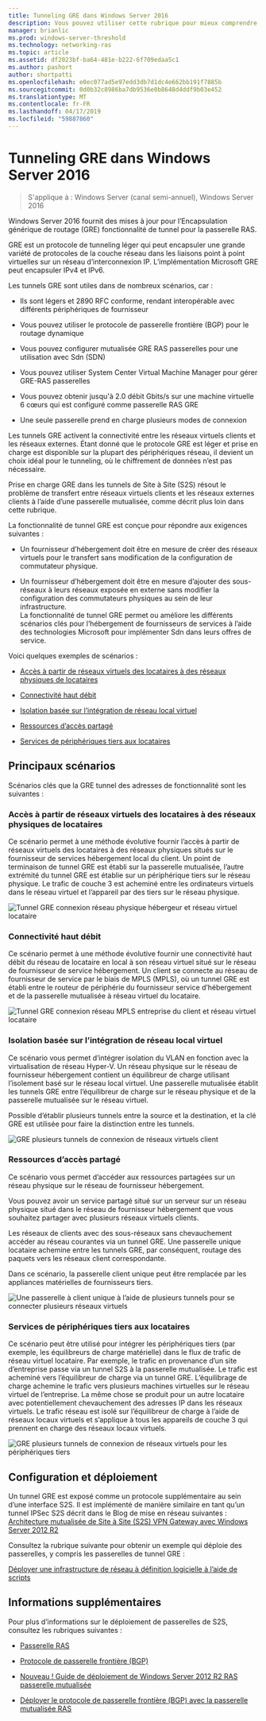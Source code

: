 ```yaml
---
title: Tunneling GRE dans Windows Server 2016
description: Vous pouvez utiliser cette rubrique pour mieux comprendre des mises à jour pour la fonctionnalité de tunnel GRE Generic Routing Encapsulation () pour la passerelle RAS dans Windows Server 2016.
manager: brianlic
ms.prod: windows-server-threshold
ms.technology: networking-ras
ms.topic: article
ms.assetid: df2023bf-ba64-481e-b222-6f709edaa5c1
ms.author: pashort
author: shortpatti
ms.openlocfilehash: e0ec077ad5e97edd3db7d1dc4e662bb191f7885b
ms.sourcegitcommit: 0d0b32c8986ba7db9536e0b8648d4ddf9b03e452
ms.translationtype: MT
ms.contentlocale: fr-FR
ms.lasthandoff: 04/17/2019
ms.locfileid: "59887860"
---
```

# <a name="gre-tunneling-in-windows-server-2016"></a>Tunneling GRE dans Windows Server 2016

>S'applique à : Windows Server (canal semi-annuel), Windows Server 2016

Windows Server 2016 fournit des mises à jour pour l’Encapsulation générique de routage \(GRE\) fonctionnalité de tunnel pour la passerelle RAS.  
  
GRE est un protocole de tunneling léger qui peut encapsuler une grande variété de protocoles de la couche réseau dans les liaisons point à point virtuelles sur un réseau d’interconnexion IP. L’implémentation Microsoft GRE peut encapsuler IPv4 et IPv6.  
  
Les tunnels GRE sont utiles dans de nombreux scénarios, car :  
  
-   Ils sont légers et 2890 RFC conforme, rendant interopérable avec différents périphériques de fournisseur  
  
-   Vous pouvez utiliser le protocole de passerelle frontière \(BGP\) pour le routage dynamique  
  
-   Vous pouvez configurer mutualisée GRE RAS passerelles pour une utilisation avec Sdn \(SDN\)
  
-   Vous pouvez utiliser System Center Virtual Machine Manager pour gérer GRE\-RAS passerelles
  
-   Vous pouvez obtenir jusqu'à 2.0 débit Gbits/s sur une machine virtuelle 6 cœurs qui est configuré comme passerelle RAS GRE
  
-   Une seule passerelle prend en charge plusieurs modes de connexion  
  
Les tunnels GRE activent la connectivité entre les réseaux virtuels clients et les réseaux externes. Étant donné que le protocole GRE est léger et prise en charge est disponible sur la plupart des périphériques réseau, il devient un choix idéal pour le tunneling, où le chiffrement de données n’est pas nécessaire. 

Prise en charge GRE dans les tunnels de Site à Site (S2S) résout le problème de transfert entre réseaux virtuels clients et les réseaux externes clients à l’aide d’une passerelle mutualisée, comme décrit plus loin dans cette rubrique.  
  
La fonctionnalité de tunnel GRE est conçue pour répondre aux exigences suivantes :  
  
-   Un fournisseur d’hébergement doit être en mesure de créer des réseaux virtuels pour le transfert sans modification de la configuration de commutateur physique.  
  
-   Un fournisseur d’hébergement doit être en mesure d’ajouter des sous-réseaux à leurs réseaux exposée en externe sans modifier la configuration des commutateurs physiques au sein de leur infrastructure.  
La fonctionnalité de tunnel GRE permet ou améliore les différents scénarios clés pour l’hébergement de fournisseurs de services à l’aide des technologies Microsoft pour implémenter Sdn dans leurs offres de service.  
  
Voici quelques exemples de scénarios :  
  
-   [Accès à partir de réseaux virtuels des locataires à des réseaux physiques de locataires](#BKMK_Access)  
  
-   [Connectivité haut débit](#BKMK_Speed)  
  
-   [Isolation basée sur l’intégration de réseau local virtuel](#BKMK_Integration)  
  
-   [Ressources d’accès partagé](#BKMK_Shared)  
  
-   [Services de périphériques tiers aux locataires](#BKMK_thirdparty)  
  
## <a name="key-scenarios"></a>Principaux scénarios

Scénarios clés que la GRE tunnel des adresses de fonctionnalité sont les suivantes :  
  
### <a name="BKMK_Access"></a>Accès à partir de réseaux virtuels des locataires à des réseaux physiques de locataires

Ce scénario permet à une méthode évolutive fournir l’accès à partir de réseaux virtuels des locataires à des réseaux physiques situés sur le fournisseur de services hébergement local du client. Un point de terminaison de tunnel GRE est établi sur la passerelle mutualisée, l’autre extrémité du tunnel GRE est établie sur un périphérique tiers sur le réseau physique. Le trafic de couche 3 est acheminé entre les ordinateurs virtuels dans le réseau virtuel et l’appareil par des tiers sur le réseau physique.  
  
![Tunnel GRE connexion réseau physique hébergeur et réseau virtuel locataire](../../media/gre-tunneling-in-windows-server/GRE_.png)  
  
### <a name="BKMK_Speed"></a>Connectivité haut débit

Ce scénario permet à une méthode évolutive fournir une connectivité haut débit du réseau de locataire en local à son réseau virtuel situé sur le réseau de fournisseur de service hébergement. Un client se connecte au réseau de fournisseur de service par le biais de MPLS (MPLS), où un tunnel GRE est établi entre le routeur de périphérie du fournisseur service d’hébergement et de la passerelle mutualisée à réseau virtuel du locataire.  
  
![Tunnel GRE connexion réseau MPLS entreprise du client et réseau virtuel locataire](../../media/gre-tunneling-in-windows-server/GRE-.png)  
  
### <a name="BKMK_Integration"></a>Isolation basée sur l’intégration de réseau local virtuel

Ce scénario vous permet d’intégrer isolation du VLAN en fonction avec la virtualisation de réseau Hyper-V. Un réseau physique sur le réseau de fournisseur hébergement contient un équilibreur de charge utilisant l’isolement basé sur le réseau local virtuel. Une passerelle mutualisée établit les tunnels GRE entre l’équilibreur de charge sur le réseau physique et de la passerelle mutualisée sur le réseau virtuel.  
  
Possible d’établir plusieurs tunnels entre la source et la destination, et la clé GRE est utilisée pour faire la distinction entre les tunnels.  
  
![GRE plusieurs tunnels de connexion de réseaux virtuels client](../../media/gre-tunneling-in-windows-server/GRE-VLANIsolation.png)  
  
### <a name="BKMK_Shared"></a>Ressources d’accès partagé

Ce scénario vous permet d’accéder aux ressources partagées sur un réseau physique sur le réseau de fournisseur hébergement.  
  
Vous pouvez avoir un service partagé situé sur un serveur sur un réseau physique situé dans le réseau de fournisseur hébergement que vous souhaitez partager avec plusieurs réseaux virtuels clients.  
  
Les réseaux de clients avec des sous-réseaux sans chevauchement accéder au réseau courantes via un tunnel GRE. Une passerelle unique locataire achemine entre les tunnels GRE, par conséquent, routage des paquets vers les réseaux client correspondante.  
  
Dans ce scénario, la passerelle client unique peut être remplacée par les appliances matérielles de fournisseurs tiers.  
  
![Une passerelle à client unique à l’aide de plusieurs tunnels pour se connecter plusieurs réseaux virtuels](../../media/gre-tunneling-in-windows-server/GRE-SharedResource.png)  
  
### <a name="BKMK_thirdparty"></a>Services de périphériques tiers aux locataires

Ce scénario peut être utilisé pour intégrer les périphériques tiers (par exemple, les équilibreurs de charge matérielle) dans le flux de trafic de réseau virtuel locataire. Par exemple, le trafic en provenance d’un site d’entreprise passe via un tunnel S2S à la passerelle mutualisée. Le trafic est acheminé vers l’équilibreur de charge via un tunnel GRE. L’équilibrage de charge achemine le trafic vers plusieurs machines virtuelles sur le réseau virtuel de l’entreprise. La même chose se produit pour un autre locataire avec potentiellement chevauchement des adresses IP dans les réseaux virtuels. Le trafic réseau est isolé sur l’équilibreur de charge à l’aide de réseaux locaux virtuels et s’applique à tous les appareils de couche 3 qui prennent en charge des réseaux locaux virtuels.  
  
![GRE plusieurs tunnels de connexion de réseaux virtuels pour les périphériques tiers](../../media/gre-tunneling-in-windows-server/GREThirdParty.png)  
  
## <a name="configuration-and-deployment"></a>Configuration et déploiement

Un tunnel GRE est exposé comme un protocole supplémentaire au sein d’une interface S2S. Il est implémenté de manière similaire en tant qu’un tunnel IPSec S2S décrit dans le Blog de mise en réseau suivantes : [Architecture mutualisée de Site à Site (S2S) VPN Gateway avec Windows Server 2012 R2](https://blogs.technet.com/b/networking/archive/2013/09/29/multi-tenant-site-to-site-s2s-vpn-gateway-with-windows-server-2012-r2.aspx)  
  
Consultez la rubrique suivante pour obtenir un exemple qui déploie des passerelles, y compris les passerelles de tunnel GRE :  
  
[Déployer une infrastructure de réseau à définition logicielle à l’aide de scripts](../../../networking/sdn/deploy/Deploy-a-Software-Defined-Network-infrastructure-using-scripts.md)
  
## <a name="more-information"></a>Informations supplémentaires

Pour plus d’informations sur le déploiement de passerelles de S2S, consultez les rubriques suivantes :  
  
-   [Passerelle RAS](RAS-Gateway.md)  
  
-   [Protocole de passerelle frontière &#40;BGP&#41;](../bgp/Border-Gateway-Protocol-BGP.md)  
  
-   [Nouveau ! Guide de déploiement de Windows Server 2012 R2 RAS passerelle mutualisée](https://blogs.technet.com/b/wsnetdoc/archive/2014/03/26/new-windows-server-2012-r2-RAS-multitenant-gateway-deployment-guide.aspx)  
  
-   [Déployer le protocole de passerelle frontière (BGP) avec la passerelle mutualisée RAS](https://blogs.technet.com/b/wsnetdoc/archive/2014/04/03/deploy-border-gateway-protocol-bgp-with-the-RAS-multitenant-gateway.aspx)  
  


